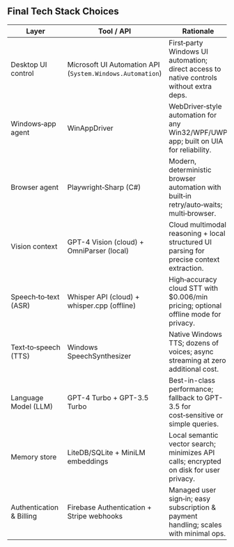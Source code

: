 ## Final Tech Stack Choices

| Layer                    | Tool / API                                                | Rationale                                                                                  |
|--------------------------|-----------------------------------------------------------|--------------------------------------------------------------------------------------------|
| Desktop UI control       | Microsoft UI Automation API (`System.Windows.Automation`) | First‑party Windows UI automation; direct access to native controls without extra deps.    |
| Windows‑app agent        | WinAppDriver                                              | WebDriver‑style automation for any Win32/WPF/UWP app; built on UIA for reliability.        |
| Browser agent            | Playwright‑Sharp (C#)                                     | Modern, deterministic browser automation with built‑in retry/auto‑waits; multi‑browser.     |
| Vision context           | GPT-4 Vision (cloud) + OmniParser (local)                 | Cloud multimodal reasoning + local structured UI parsing for precise context extraction.   |
| Speech‑to‑text (ASR)     | Whisper API (cloud) + whisper.cpp (offline)               | High‑accuracy cloud STT with $0.006/min pricing; optional offline mode for privacy.        |
| Text‑to‑speech (TTS)     | Windows SpeechSynthesizer                                 | Native Windows TTS; dozens of voices; async streaming at zero additional cost.             |
| Language Model (LLM)     | GPT-4 Turbo + GPT-3.5 Turbo                               | Best-in-class performance; fallback to GPT-3.5 for cost‑sensitive or simple queries.       |
| Memory store             | LiteDB/SQLite + MiniLM embeddings                         | Local semantic vector search; minimizes API calls; encrypted on disk for user privacy.     |
| Authentication & Billing | Firebase Authentication + Stripe webhooks                 | Managed user sign‑in; easy subscription & payment handling; scales with minimal ops.       |
